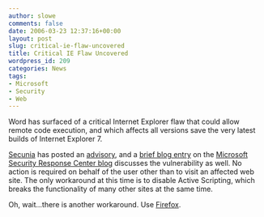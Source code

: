 ```yaml
---
author: slowe
comments: false
date: 2006-03-23 12:37:16+00:00
layout: post
slug: critical-ie-flaw-uncovered
title: Critical IE Flaw Uncovered
wordpress_id: 209
categories: News
tags:
- Microsoft
- Security
- Web
---
```


Word has surfaced of a critical Internet Explorer flaw that could allow remote code execution, and which affects all versions save the very latest builds of Internet Explorer 7.

[Secunia](http://secunia.com/) has posted an [advisory](http://secunia.com/advisories/18680/), and a [brief blog entry](http://blogs.technet.com/msrc/archive/2006/03/22/422849.aspx) on the [Microsoft Security Response Center blog](http://blogs.technet.com/msrc/) discusses the vulnerability as well. No action is required on behalf of the user other than to visit an affected web site. The only workaround at this time is to disable Active Scripting, which breaks the functionality of many other sites at the same time.

Oh, wait...there is another workaround. Use [Firefox](http://www.mozilla.org/products/firefox/).
